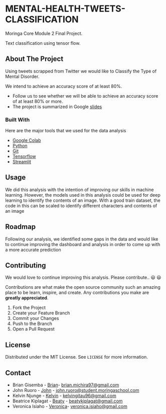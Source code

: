 # MENTAL-HEALTH-TWEETS-CLASSIFICATION
Moringa Core Module 2 Final Project.

Text classification using tensor flow.

<!-- ABOUT THE PROJECT -->
## About The Project

Using tweets scrapped from Twitter we would like to Classify the Type of Mental Disorder.

We intend to achieve an accuracy score of at least 80%. 

* Follow us to see whether we will be able to achieve an accuracy score of at least 80% or more.
* The project is summarized in Google [slides](https://docs.google.com/presentation/d/12kwmJf5c-5Ixg-xO6dZ2T3BzDqvJLdjFWmFd8wbEIHg/edit#slide=id.ge9f987c7d4_0_175)


### Built With

Here are the major tools that we used for the data analysis

* [Google Colab](https://colab.research.google.com/) 
* [Python](https://www.python.org/)
* [Git](https://github.com/)
* [Tensorflow](https://www.tensorflow.org)
* [Streamlit](https://streamlit.io/)


<!-- USAGE EXAMPLES -->
## Usage

We did this analysis with the intention of improving our skills in machine learning. However, the models used in this analysis could be used for deep learning to identify the contents of an image. With a good train dataset, the code in this can be scaled to identify different characters and contents of an image

<!-- ROADMAP -->
## Roadmap

Following our analysis, we identified some gaps in the data and would like to continue improving the dashboard and analysis in order to come up with a more accurate prediction

<!-- CONTRIBUTING -->
## Contributing

We would love to continue improving this analysis. Please contribute.. :smiley: :smiley:

Contributions are what make the open source community such an amazing place to be learn, inspire, and create. Any contributions you make are **greatly appreciated**.

1. Fork the Project
2. Create your Feature Branch 
3. Commit your Changes 
4. Push to the Branch 
5. Open a Pull Request



<!-- LICENSE -->
## License

Distributed under the MIT License. See `LICENSE` for more information.



<!-- CONTACT -->
## Contact

* Brian Gisemba - [Brian](https://github.com/BrianGisemba)- brian.michira97@gmail.com
* John Ruoro - [John](https://github.com/ruoroj) - john.ruoro@student.moringaschool.com
* Kelvin Njunge - [Kelvin](https://github.com/kelvinnjunge) - kelvingitau96@gmail.com
* Beatrice Kiplagat - [Beaty](https://github.com/beatricekiplagat) - beatykiplagat@gmail.com
* Veronica Isiaho - [Veronica](hhtps://github.com/veronica1013)- veronica.isiaho@gmail.com



